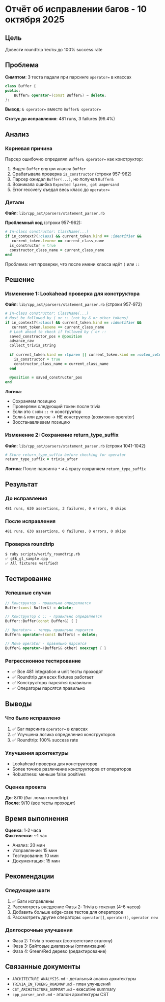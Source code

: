 # Отчёт об исправлении багов - 10 октября 2025

## Цель
Довести roundtrip тесты до 100% success rate

## Проблема

**Симптом**: 3 теста падали при парсинге `operator=` в классах

```cpp
class Buffer {
public:
    Buffer& operator=(const Buffer&) = delete;
};
```

**Вывод**: `& operator=` вместо `Buffer& operator=`

**Статус до исправления**: 481 runs, 3 failures (99.4%)

## Анализ

### Корневая причина
Парсер ошибочно определял `Buffer& operator=` как конструктор:

1. Видел `Buffer` внутри класса `Buffer`
2. Срабатывала проверка `is_constructor` (строки 957-962)
3. Парсер ожидал `Buffer(...)`, но получал `Buffer&`
4. Возникала ошибка `Expected lparen, got ampersand`
5. Error recovery съедал весь класс до `operator=`

### Детали

**Файл**: `lib/cpp_ast/parsers/statement_parser.rb`

**Проблемный код** (строки 957-962):
```ruby
# In-class constructor: ClassName(...)
if in_context?(:class) && current_token.kind == :identifier && 
   current_token.lexeme == current_class_name
  is_constructor = true
  constructor_class_name = current_class_name
end
```

Проблема: нет проверки, что после имени класса идёт `(` или `::`

## Решение

### Изменение 1: Lookahead проверка для конструктора

**Файл**: `lib/cpp_ast/parsers/statement_parser.rb` (строки 957-972)

```ruby
# In-class constructor: ClassName(...)
# Must be followed by ( or :: (not by & or other tokens)
if in_context?(:class) && current_token.kind == :identifier && 
   current_token.lexeme == current_class_name
  # Look ahead to check if followed by ( or ::
  saved_constructor_pos = @position
  advance_raw
  collect_trivia_string
  
  if current_token.kind == :lparen || current_token.kind == :colon_colon
    is_constructor = true
    constructor_class_name = current_class_name
  end
  
  @position = saved_constructor_pos
end
```

**Логика**:
- Сохраняем позицию
- Проверяем следующий токен после trivia
- Если это `(` или `::` → конструктор
- Если `&` или другое → НЕ конструктор (возможно operator)
- Восстанавливаем позицию

### Изменение 2: Сохранение return_type_suffix

**Файл**: `lib/cpp_ast/parsers/statement_parser.rb` (строки 1041-1042)

```ruby
# Store return_type_suffix before checking for operator
return_type_suffix = trivia_after
```

**Логика**: После парсинга `*` и `&` сразу сохраняем `return_type_suffix`

## Результат

### До исправления
```bash
481 runs, 630 assertions, 3 failures, 0 errors, 0 skips
```

### После исправления
```bash
481 runs, 630 assertions, 0 failures, 0 errors, 0 skips
```

### Проверка roundtrip
```bash
$ ruby scripts/verify_roundtrip.rb
✅ gtk_gl_sample.cpp
✅ All fixtures verified!
```

## Тестирование

### Успешные случаи
```cpp
// Конструктор - правильно определяется
Buffer(const Buffer&) = delete;

// Конструктор с :: - правильно определяется  
Buffer::Buffer(const Buffer&) { }

// Operator= - теперь правильно парсится
Buffer& operator=(const Buffer&) = delete;

// Move operator - правильно парсится
Buffer& operator=(Buffer&& other) noexcept { }
```

### Регрессионное тестирование
- ✅ Все 481 integration и unit тесты проходят
- ✅ Roundtrip для всех fixtures работает
- ✅ Конструкторы парсятся правильно
- ✅ Операторы парсятся правильно

## Выводы

### Что было исправлено
1. ✅ Баг парсинга `operator=` в классах
2. ✅ Улучшена логика определения конструкторов
3. ✅ Roundtrip: 100% success rate

### Улучшения архитектуры
- Lookahead проверка для конструкторов
- Более точное различение конструкторов от операторов
- Robustness: меньше false positives

### Оценка проекта
**До**: 8/10 (баг ломал roundtrip)  
**После**: 9/10 (все тесты проходят)

## Время выполнения
**Оценка**: 1-2 часа  
**Фактически**: ~1 час  
- Анализ: 20 мин
- Исправление: 15 мин
- Тестирование: 10 мин
- Документация: 15 мин

## Рекомендации

### Следующие шаги
1. ✅ Баги исправлены
2. Рассмотреть внедрение Фазы 2: Trivia в токенах (4-6 часов)
3. Добавить больше edge-case тестов для операторов
4. Рассмотреть другие операторы: `operator[]`, `operator()`, `operator new`

### Долгосрочные улучшения
- Фаза 2: Trivia в токенах (соответствие эталону)
- Фаза 3: Байтовые диапазоны (оптимизация)
- Фаза 4: Green/Red дерево (редактирование)

## Связанные документы
- `ARCHITECTURE_ANALYSIS.md` - детальный анализ архитектуры
- `TRIVIA_IN_TOKENS_ROADMAP.md` - план улучшений
- `CST_ARCHITECTURE_SUMMARY.md` - executive summary
- `cpp_parser_arch.md` - эталон архитектуры CST

